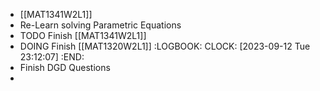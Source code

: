 - [[MAT1341W2L1]]
- Re-Learn solving Parametric Equations
- TODO Finish [[MAT1341W2L1]]
- DOING Finish [[MAT1320W2L1]]
  :LOGBOOK:
  CLOCK: [2023-09-12 Tue 23:12:07]
  :END:
- Finish DGD Questions
-